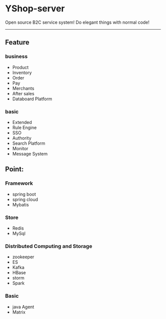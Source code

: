 # YShop-server
Open source B2C service system!
Do elegant things with normal code!
***

## Feature
### business
* Product
* Inventory
* Order
* Pay
* Merchants
* After sales
* Databoard Platform
### basic
* Extended
* Rule Engine
* SSO
* Authority
* Search Platform
* Monitor
* Message System


## Point:
### Framework
* spring boot
* spring cloud
* Mybatis
### Store
* Redis
* MySql
### Distributed Computing and Storage 
* zookeeper
* ES
* Kafka
* HBase
* storm
* Spark
### Basic
* java Agent
* Matrix
